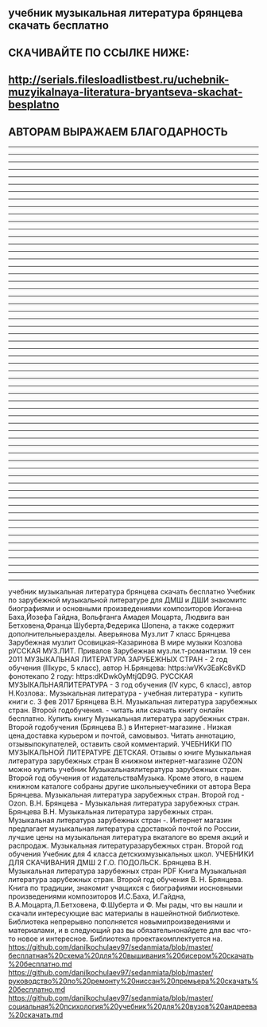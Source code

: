 учебник музыкальная литература брянцева скачать бесплатно
--------------------------------------------------
СКАЧИВАЙТЕ ПО ССЫЛКЕ НИЖЕ:
--------------------------------------------------
http://serials.filesloadlistbest.ru/uchebnik-muzyikalnaya-literatura-bryantseva-skachat-besplatno
--------------------------------------------------
АВТОРАМ ВЫРАЖАЕМ БЛАГОДАРНОСТЬ
--------------------------------------------------
--------------------------------------------------
--------------------------------------------------
--------------------------------------------------
--------------------------------------------------
--------------------------------------------------
--------------------------------------------------
--------------------------------------------------
--------------------------------------------------
--------------------------------------------------
--------------------------------------------------
--------------------------------------------------
--------------------------------------------------
--------------------------------------------------
--------------------------------------------------
--------------------------------------------------
--------------------------------------------------
--------------------------------------------------
--------------------------------------------------
--------------------------------------------------
--------------------------------------------------
--------------------------------------------------
--------------------------------------------------
--------------------------------------------------
--------------------------------------------------
--------------------------------------------------
--------------------------------------------------
--------------------------------------------------
--------------------------------------------------
--------------------------------------------------
--------------------------------------------------
--------------------------------------------------
--------------------------------------------------
--------------------------------------------------
--------------------------------------------------
--------------------------------------------------
--------------------------------------------------
--------------------------------------------------
--------------------------------------------------
--------------------------------------------------
--------------------------------------------------
--------------------------------------------------
--------------------------------------------------
--------------------------------------------------
--------------------------------------------------
--------------------------------------------------
--------------------------------------------------
--------------------------------------------------
--------------------------------------------------
--------------------------------------------------
--------------------------------------------------
--------------------------------------------------
--------------------------------------------------
--------------------------------------------------
--------------------------------------------------
--------------------------------------------------
--------------------------------------------------
--------------------------------------------------
--------------------------------------------------
--------------------------------------------------
учебник музыкальная литература брянцева скачать бесплатно Учебник по зарубежной музыкальной литературе для ДМШ и ДШИ знакомитс биографиями и основными произведениями композиторов Иоганна Баха,Йозефа Гайдна, Вольфганга Амадея Моцарта, Людвига ван Бетховена,Франца Шуберта,Федерика Шопена, а также содержит дополнительныеразделы. Аверьянова Муз.лит 7 класс Брянцева Зарубежная музлит Осовицкая-Казаринова В мире музыки Козлова рУССКАЯ МУЗ.ЛИТ. Привалов Зарубежная муз.ли.т-романтизм. 19 сен 2011  МУЗЫКАЛЬНАЯ ЛИТЕРАТУРА ЗАРУБЕЖНЫХ СТРАН - 2 год обучения (IIIкурс, 5 класс), автор Н.Брянцева: https:iwVKv3EaKc8vKD  фонотекапо 2 году: https:dKDwk0yMtjQD9G. РУССКАЯ МУЗЫКАЛЬНАЯЛИТЕРАТУРА - 3 год обучения (IV курс, 6 класс), автор Н.Козлова:. Музыкальная литература - учебная литература - купить книги с. 3 фев 2017  Брянцева В.Н. Музыкальная литература зарубежных стран. Второй годобучения. - читать или скачать книгу онлайн бесплатно. Купить книгу Музыкальная литература зарубежных стран. Второй годобучения (Брянцева В.) в Интернет-магазине . Низкая цена,доставка курьером и почтой, самовывоз. Читать аннотацию, отзывыпокупателей, оставить свой комментарий. УЧЕБНИКИ ПО МУЗЫКАЛЬНОЙ ЛИТЕРАТУРЕ  ДЕТСКАЯ. Отзывы о книге Музыкальная литература зарубежных стран
В книжном интернет-магазине OZON можно купить учебник Музыкальнаялитература зарубежных стран. Второй год обучения от издательстваМузыка. Кроме этого, в нашем книжном каталоге собраны другие школьныеучебники от автора Вера Брянцева. Музыкальная литература зарубежных стран. Второй год  - Ozon. В.Н. Брянцева - Музыкальная литература зарубежных стран. Брянцева В.Н. Музыкальная литература зарубежных стран. Музыкальная литература зарубежных стран  -. Интернет магазин  предлагает музыкальная литература сдоставкой почтой по России, лучшие цены на музыкальная литература вкаталоге во время акций и распродаж.  Музыкальная литературазарубежных стран. Второй год обучения  Учебник для 4 класса детскихмузыкальных школ. УЧЕБНИКИ ДЛЯ СКАЧИВАНИЯ  ДМШ 2 Г.О. ПОДОЛЬСК. Брянцева В.Н. Музыкальная литература зарубежных стран PDF
Книга Музыкальная литература зарубежных стран. Второй год обучения В. Н. Брянцева. Книга по традиции, знакомит учащихся с биографиями иосновными произведениями композиторов И.С.Баха, И.Гайдна, В.А.Моцарта,Л.Бетховена, Ф.Шуберта и Ф. Мы рады, что вы нашли и скачали интересующие вас материалы в нашейнотной библиотеке. Библиотека непрерывно пополняется новымипроизведениями и материалами, и в следующий раз вы обязательнонайдете для вас что-то новое и интересное. Библиотека проектакомплектуется на.
https://github.com/danilkochulaev97/sedanmiata/blob/master/бесплатная%20схема%20для%20вышивания%20бисером%20скачать%20бесплатно.md
https://github.com/danilkochulaev97/sedanmiata/blob/master/руководство%20по%20ремонту%20ниссан%20премьера%20скачать%20бесплатно.md
https://github.com/danilkochulaev97/sedanmiata/blob/master/социальная%20психология%20учебник%20для%20вузов%20андреева%20скачать.md